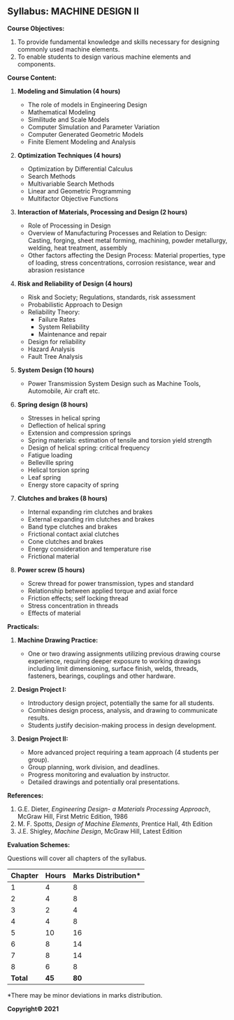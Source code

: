 ## Syllabus: MACHINE DESIGN II

**Course Objectives:**

1.  To provide fundamental knowledge and skills necessary for designing commonly used machine elements.
2.  To enable students to design various machine elements and components.

**Course Content:**

1.  **Modeling and Simulation (4 hours)**
    *   The role of models in Engineering Design
    *   Mathematical Modeling
    *   Similitude and Scale Models
    *   Computer Simulation and Parameter Variation
    *   Computer Generated Geometric Models
    *   Finite Element Modeling and Analysis

2.  **Optimization Techniques (4 hours)**
    *   Optimization by Differential Calculus
    *   Search Methods
    *   Multivariable Search Methods
    *   Linear and Geometric Programming
    *   Multifactor Objective Functions

3.  **Interaction of Materials, Processing and Design (2 hours)**
    *   Role of Processing in Design
    *   Overview of Manufacturing Processes and Relation to Design: Casting, forging, sheet metal forming, machining, powder metallurgy, welding, heat treatment, assembly
    *   Other factors affecting the Design Process: Material properties, type of loading, stress concentrations, corrosion resistance, wear and abrasion resistance

4.  **Risk and Reliability of Design (4 hours)**
    *   Risk and Society; Regulations, standards, risk assessment
    *   Probabilistic Approach to Design
    *   Reliability Theory:
        *   Failure Rates
        *   System Reliability
        *   Maintenance and repair
    *   Design for reliability
    *   Hazard Analysis
    *   Fault Tree Analysis

5.  **System Design (10 hours)**
    *   Power Transmission System Design such as Machine Tools, Automobile, Air craft etc.

6.  **Spring design (8 hours)**
    *   Stresses in helical spring
    *   Deflection of helical spring
    *   Extension and compression springs
    *   Spring materials: estimation of tensile and torsion yield strength
    *   Design of helical spring: critical frequency
    *   Fatigue loading
    *   Belleville spring
    *   Helical torsion spring
    *   Leaf spring
    *   Energy store capacity of spring

7.  **Clutches and brakes (8 hours)**
    *   Internal expanding rim clutches and brakes
    *   External expanding rim clutches and brakes
    *   Band type clutches and brakes
    *   Frictional contact axial clutches
    *   Cone clutches and brakes
    *   Energy consideration and temperature rise
    *   Frictional material

8.  **Power screw (5 hours)**
    *   Screw thread for power transmission, types and standard
    *   Relationship between applied torque and axial force
    *   Friction effects; self locking thread
    *   Stress concentration in threads
    *   Effects of material

**Practicals:**

1.  **Machine Drawing Practice:**
    *   One or two drawing assignments utilizing previous drawing course experience, requiring deeper exposure to working drawings including limit dimensioning, surface finish, welds, threads, fasteners, bearings, couplings and other hardware.

2.  **Design Project I:**
    *   Introductory design project, potentially the same for all students.
    *   Combines design process, analysis, and drawing to communicate results.
    *   Students justify decision-making process in design development.

3.  **Design Project II:**
    *   More advanced project requiring a team approach (4 students per group).
    *   Group planning, work division, and deadlines.
    *   Progress monitoring and evaluation by instructor.
    *   Detailed drawings and potentially oral presentations.

**References:**

1.  G.E. Dieter, *Engineering Design- a Materials Processing Approach*, McGraw Hill, First Metric Edition, 1986
2.  M. F. Spotts, *Design of Machine Elements*, Prentice Hall, 4th Edition
3.  J.E. Shigley, *Machine Design*, McGraw Hill, Latest Edition

**Evaluation Schemes:**

Questions will cover all chapters of the syllabus.

| Chapter | Hours | Marks Distribution* |
|---|---|---|
| 1 | 4 | 8 |
| 2 | 4 | 8 |
| 3 | 2 | 4 |
| 4 | 4 | 8 |
| 5 | 10 | 16 |
| 6 | 8 | 14 |
| 7 | 8 | 14 |
| 8 | 6 | 8 |
| **Total** | **45** | **80** |

*There may be minor deviations in marks distribution.

**Copyright&copy; 2021**
